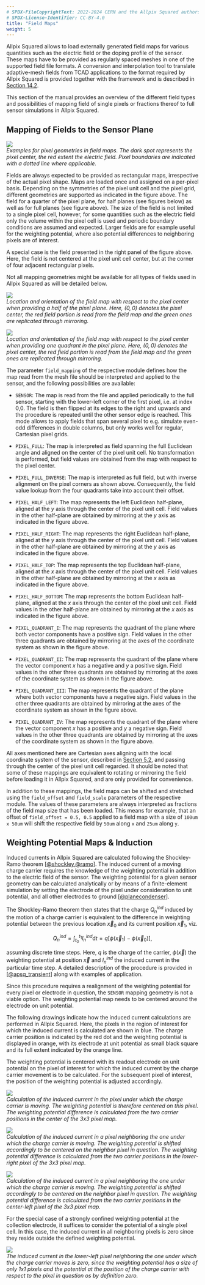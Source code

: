 ```yaml
---
# SPDX-FileCopyrightText: 2022-2024 CERN and the Allpix Squared authors
# SPDX-License-Identifier: CC-BY-4.0
title: "Field Maps"
weight: 5
---
```


Allpix Squared allows to load externally generated field maps for various quantities such as the electric field or the doping
profile of the sensor. These maps have to be provided as regularly spaced meshes in one of the supported field file formats.
A conversion and interpolation tool to translate adaptive-mesh fields from TCAD applications to the format required by Allpix
Squared is provided together with the framework and is described in [Section 14.2](../14_additional/mesh_converter.md).

This section of the manual provides an overview of the different field types and possibilities of mapping field of single
pixels or fractions thereof to full sensor simulations in Allpix Squared.

## Mapping of Fields to the Sensor Plane

![](./maps_types.png)\
*Examples for pixel geometries in field maps. The dark spot represents the pixel center, the red extent the electric field.
Pixel boundaries are indicated with a dotted line where applicable.*

Fields are always expected to be provided as rectangular maps, irrespective of the actual pixel shape.
Maps are loaded once and assigned on a per-pixel basis.
Depending on the symmetries of the pixel unit cell and the pixel grid, different geometries are supported as indicated in the
figure above. The field for a quarter of the pixel plane, for half planes (see figures below) as well as for full planes
(see figure above). The size of the field is not limited to a single pixel cell, however, for some quantities such as the
electric field only the volume within the pixel cell is used and periodic boundary conditions are assumed and expected.
Larger fields are for example useful for the weighting potential, where also potential differences to neighboring pixels
are of interest.

A special case is the field presented in the right panel of the figure above. Here, the field is not centered at the pixel
unit cell center, but at the corner of four adjacent rectangular pixels.

Not all mapping geometries might be available for all types of fields used in Allpix Squared as will be detailed below.

![](./maps_half.png)\
*Location and orientation of the field map with respect to the pixel center when providing a half of the pixel plane. Here,
$`(0,0)`$ denotes the pixel center, the red field portion is read from the field map and the green ones are replicated
through mirroring.*

![](./maps_quadrant.png)\
*Location and orientation of the field map with respect to the pixel center when providing one quadrant in the pixel plane.
Here, $`(0,0)`$ denotes the pixel center, the red field portion is read from the field map and the green ones are replicated
through mirroring.*


The parameter `field_mapping` of the respective module defines how the map read from the mesh file should be interpreted and
applied to the sensor, and the following possibilities are available:

- `SENSOR`:
  The map is read from the file and applied periodically to the full sensor, starting with the lower-left corner of the first
  pixel, i.e. at index 0,0. The field is then flipped at its edges to the right and upwards and the procedure is repeated
  until the other sensor edge is reached. This mode allows to apply fields that span several pixel to e.g. simulate even-odd
  differences in double columns, but only works well for regular, Cartesian pixel grids.

- `PIXEL_FULL`:
  The map is interpreted as field spanning the full Euclidean angle and aligned on the center of the pixel unit cell. No
  transformation is performed, but field values are obtained from the map with respect to the pixel center.

- `PIXEL_FULL_INVERSE`:
  The map is interpreted as full field, but with inverse alignment on the pixel corners as shown above. Consequently, the
  field value lookup from the four quadrants take into account their offset.

- `PIXEL_HALF_LEFT`:
  The map represents the left Euclidean half-plane, aligned at the $`y`$ axis through the center of the pixel unit cell.
  Field values in the other half-plane are obtained by mirroring at the $`y`$ axis as indicated in the figure above.

- `PIXEL_HALF_RIGHT`:
  The map represents the right Euclidean half-plane, aligned at the $`y`$ axis through the center of the pixel unit cell.
  Field values in the other half-plane are obtained by mirroring at the $`y`$ axis as indicated in the figure above.

- `PIXEL_HALF_TOP`:
  The map represents the top Euclidean half-plane, aligned at the $`x`$ axis through the center of the pixel unit cell. Field
  values in the other half-plane are obtained by mirroring at the $`x`$ axis as indicated in the figure above.

- `PIXEL_HALF_BOTTOM`:
  The map represents the bottom Euclidean half-plane, aligned at the $`x`$ axis through the center of the pixel unit cell.
  Field values in the other half-plane are obtained by mirroring at the $`x`$ axis as indicated in the figure above.

- `PIXEL_QUADRANT_I`:
  The map represents the quadrant of the plane where both vector components have a positive sign. Field values in the other
  three quadrants are obtained by mirroring at the axes of the coordinate system as shown in the figure above.

- `PIXEL_QUADRANT_II`:
  The map represents the quadrant of the plane where the vector component $`x`$ has a negative and $`y`$ a positive sign.
  Field values in the other three quadrants are obtained by mirroring at the axes of the coordinate system as shown in the
  figure above.

- `PIXEL_QUADRANT_III`:
  The map represents the quadrant of the plane where both vector components have a negative sign. Field values in the other
  three quadrants are obtained by mirroring at the axes of the coordinate system as shown in the figure above.

- `PIXEL_QUADRANT_IV`:
  The map represents the quadrant of the plane where the vector component $`x`$ has a positive and $`y`$ a negative sign.
  Field values in the other three quadrants are obtained by mirroring at the axes of the coordinate system as shown in the
  figure above.


All axes mentioned here are Cartesian axes aligning with the local coordinate system of the sensor, described in
[Section 5.2](../05_geometry_detectors/01_geometry.md#coordinate-systems), and passing through the center of the pixel unit
cell regarded.
It should be noted that some of these mappings are equivalent to rotating or mirroring the field before loading it in
Allpix Squared, and are only provided for convenience.

In addition to these mappings, the field maps can be shifted and stretched using the `field_offset` and `field_scale`
parameters of the respective module. The values of these parameters are always interpreted as fractions of the field map
size that has been loaded. This means for example, that an offset of `field_offset = 0.5, 0.5` applied to a field map with
a size of `100um x 50um` will shift the respective field by `50um` along `x` and `25um` along `y`.

## Weighting Potential Maps & Induction

Induced currents in Allpix Squared are calculated following the Shockley-Ramo theorem \[[@shockley],[@ramo]\].
The induced current of a moving charge carrier requires the knowledge of the weighting potential in addition to the electric
field of the sensor. The weighting potential for a given sensor geometry can be calculated analytically or by means of a
finite-element simulation by setting the electrode of the pixel under consideration to unit potential, and all other
electrodes to ground \[[@planecondenser]\].

The Shockley-Ramo theorem then states that the charge $`Q_n^{ind}`$ induced by the motion of a charge carrier is equivalent
to the difference in weighting potential between the previous location $`\vec{x}_0`$ and its current position $`\vec{x}_1`$,
viz.

```math
Q_n^{ind}  = \int_{t_0}^{t_1} I_n^{ind} \textrm{d}t = q \left[ \phi (\vec{x}_1) - \phi(\vec{x}_0) \right],
```

assuming discrete time steps.
Here, $`q`$ is the charge of the carrier, $`\phi(\vec{x})`$ the weighting potential at position $`\vec{x}`$ and
$`I_n^{ind}`$ the induced current in the particular time step. A detailed description of the procedure is provided in
\[[@apsq_transient]\] along with examples of application.

Since this procedure requires a realignment of the weighting potential for every pixel or electrode in question, the
`SENSOR` mapping geometry is not a viable option. The weighting potential map needs to be centered around the electrode
on unit potential.

The following drawings indicate how the induced current calculations are performed in Allpix Squared. Here, the pixels in
the region of interest for which the induced current is calculated are shown in blue. The charge carrier position is
indicated by the red dot and the weighting potential is displayed in orange, with its electrode at unit potential as small
black square and its full extent indicated by the orange line.

The weighting potential is centered with its readout electrode on unit potential on the pixel of interest for which the
induced current by the charge carrier movement is to be calculated. For the subsequent pixel of interest, the position
of the weighting potential is adjusted accordingly.

![](./induction_1.png)\
*Calculation of the induced current in the pixel under which the charge carrier is moving. The weighting potential is
therefore centered on this pixel. The weighting potential difference is calculated from the two carrier positions in
the center of the 3x3 pixel map.*

![](./induction_2.png)\
*Calculation of the induced current in a pixel neighboring the one under which the charge carrier is moving. The weighting
potential is shifted accordingly to be centered on the neighbor pixel in question. The weighting potential difference is
calculated from the two carrier positions in the lower-right pixel of the 3x3 pixel map.*

![](./induction_3.png)\
*Calculation of the induced current in a pixel neighboring the one under which the charge carrier is moving. The weighting
potential is shifted accordingly to be centered on the neighbor pixel in question. The weighting potential difference is
calculated from the two carrier positions in the center-left pixel of the 3x3 pixel map.*


For the special case of a strongly confined weighting potential at the collection electrode, it suffices to consider the
potential of a single pixel cell. In this case, the induced current in all neighboring pixels is zero since they reside
outside the defined weighting potential.

![](./induction_4.png)\
*The induced current in the lower-left pixel neighboring the one under which the charge carrier moves is zero, since the
weighting potential has a size of only 1x1 pixels and the potential at the position of the charge carrier with respect to
the pixel in question os by definition zero.*

[@shockley]: http://dx.doi.org/10.1063/1.1710367
[@ramo]: http://dx.doi.org/10.1109/JRPROC.1939.228757
[@planecondenser]: http://dx.doi.org/10.1016/j.nima.2014.08.044
[@apsq_transient]: https://doi.org/10.1016/j.nima.2022.166491
